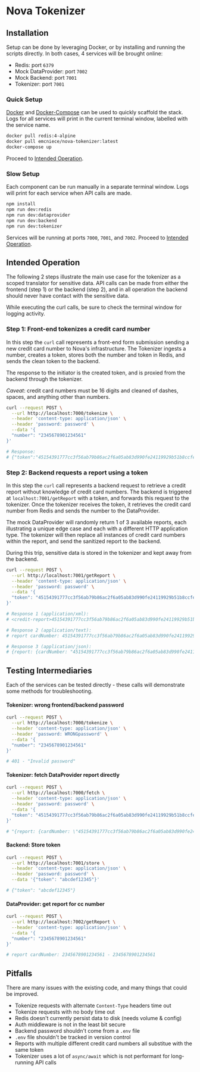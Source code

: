 # Nova Tokenizer


## Installation

Setup can be done by leveraging Docker, or by installing and running the scripts directly. In both cases, 4 services will be brought online:

- Redis: port `6379`
- Mock DataProvider: port `7002`
- Mock Backend: port `7001`
- Tokenizer: port `7001`

### Quick Setup

[Docker](https://www.docker.com/get-started) and [Docker-Compose](https://docs.docker.com/compose/install/) can be used to quickly scaffold the stack. Logs for all services will print in the current terminal window, labelled with the service name.

```sh
docker pull redis:4-alpine
docker pull emcniece/nova-tokenizer:latest
docker-compose up
```

Proceed to [Intended Operation](#intended-operation).

### Slow Setup

Each component can be run manually in a separate terminal window. Logs will print for each service when API calls are made.

```sh
npm install
npm run dev:redis
npm run dev:dataprovider
npm run dev:backend
npm run dev:tokenizer
```

Services will be running at ports `7000`, `7001`, and `7002`. Proceed to [Intended Operation](#intended-operation).

## Intended Operation

The following 2 steps illustrate the main use case for the tokenizer as a scoped translator for sensitive data. API calls can be made from either the frontend (step 1) or the backend (step 2), and in all operation the backend should never have contact with the sensitive data.

While executing the curl calls, be sure to check the terminal window for logging activity.

### Step 1: Front-end tokenizes a credit card number

In this step the `curl` call represents a front-end form submission sending a new credit card number to Nova's infrastructure. The Tokenizer ingests a number, creates a token, stores both the number and token in Redis, and sends the clean token to the backend.

The response to the initiator is the created token, and is proxied from the backend through the tokenizer.

*Caveat*: credit card numbers must be 16 digits and cleaned of dashes, spaces, and anything other than numbers.

```sh
curl --request POST \
  --url http://localhost:7000/tokenize \
  --header 'content-type: application/json' \
  --header 'password: password' \
  --data '{
  "number": "2345678901234561"
}'

# Response:
# {"token":"45154391777cc3f56ab79b86ac2f6a05ab83d990fe24119929b51b8ccfec6627"}
```

### Step 2: Backend requests a report using a token

In this step the `curl` call represents a backend request to retrieve a credit report without knowledge of credit card numbers. The backend is triggered at `localhost:7001/getReport` with a token, and forwards this request to the tokenizer. Once the tokenizer receives the token, it retrieves the credit card number from Redis and sends the number to the DataProvider.

The mock DataProvider will randomly return 1 of 3 available reports, each illustrating a unique edge case and each with a different HTTP application type. The tokenizer will then replace all instances of credit card numbers within the report, and send the sanitized report to the backend.

During this trip, sensitive data is stored in the tokenizer and kept away from the backend.

```sh
curl --request POST \
  --url http://localhost:7001/getReport \
  --header 'content-type: application/json' \
  --header 'password: password' \
  --data '{
  "token": "45154391777cc3f56ab79b86ac2f6a05ab83d990fe24119929b51b8ccfec6627"
}'

# Response 1 (application/xml):
# <credit-report>45154391777cc3f56ab79b86ac2f6a05ab83d990fe24119929b51b8ccfec6627<credit-report>

# Response 2 (application/text):
# report cardNumber: 45154391777cc3f56ab79b86ac2f6a05ab83d990fe24119929b51b8ccfec6627 - 45154391777cc3f56ab79b86ac2f6a05ab83d990fe24119929b51b8ccfec6627

# Response 3 (application/json):
# {report: {cardNumber: "45154391777cc3f56ab79b86ac2f6a05ab83d990fe24119929b51b8ccfec6627", secondary: "45154391777cc3f56ab79b86ac2f6a05ab83d990fe24119929b51b8ccfec6627"}}

```

## Testing Intermediaries

Each of the services can be tested directly - these calls will demonstrate some methods for troubleshooting.

#### Tokenizer: wrong frontend/backend password

```sh
curl --request POST \
  --url http://localhost:7000/tokenize \
  --header 'content-type: application/json' \
  --header 'password: WRONGpassword' \
  --data '{
  "number": "2345678901234561"
}'

# 401 - "Invalid password"
```

#### Tokenizer: fetch DataProvider report directly

```sh
curl --request POST \
  --url http://localhost:7000/fetch \
  --header 'content-type: application/json' \
  --header 'password: password' \
  --data '{
  "token": "45154391777cc3f56ab79b86ac2f6a05ab83d990fe24119929b51b8ccfec6627"
}'

# "{report: {cardNumber: \"45154391777cc3f56ab79b86ac2f6a05ab83d990fe24119929b51b8ccfec6627\", secondary: \"45154391777cc3f56ab79b86ac2f6a05ab83d990fe24119929b51b8ccfec6627\"}}"
```

#### Backend: Store token

```sh
curl --request POST \
  --url http://localhost:7001/store \
  --header 'content-type: application/json' \
  --header 'password: password' \
  --data '{"token": "abcdef12345"}'

# {"token": "abcdef12345"}
```

#### DataProvider: get report for cc number

```sh
curl --request POST \
  --url http://localhost:7002/getReport \
  --header 'content-type: application/json' \
  --data '{
  "number": "2345678901234561"
}'

# report cardNumber: 2345678901234561 - 2345678901234561
```



## Pitfalls

There are many issues with the existing code, and many things that could be improved.

- Tokenize requests with alternate `Content-Type` headers time out
- Tokenize requests with no body time out
- Redis doesn't currently persist data to disk (needs volume & config)
- Auth middleware is not in the least bit secure
- Backend password shouldn't come from a `.env` file
- `.env` file shouldn't be tracked in version control
- Reports with multiple different credit card numbers all substitue with the same token
- Tokenizer uses a lot of `async/await` which is not performant for long-running API calls



